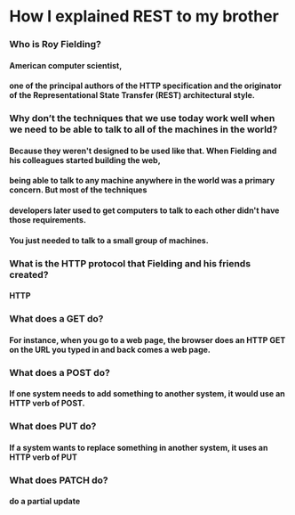 # How I explained REST to my brother

### Who is Roy Fielding?
#### American computer scientist,
####  one of the principal authors of the HTTP specification and the originator of the Representational State Transfer (REST) architectural style.

### Why don’t the techniques that we use today work well when we need to be able to talk to all of the machines in the world?
#### Because they weren't designed to be used like that. When Fielding and his colleagues started building the web,
 #### being able to talk to any machine anywhere in the world was a primary concern. But most of the techniques 
####  developers later used to get computers to talk to each other didn't have those requirements.
 #### You just needed to talk to a small group of machines.

### What is the HTTP protocol that Fielding and his friends created?
#### HTTP

### What does a GET do?
#### For instance, when you go to a web page, the browser does an HTTP GET on the URL you typed in and back comes a web page.

### What does a POST do?
#### If one system needs to add something to another system, it would use an HTTP verb of POST.

### What does PUT do?
#### If a system wants to replace something in another system, it uses an HTTP verb of PUT

### What does PATCH do?
#### do a partial update
